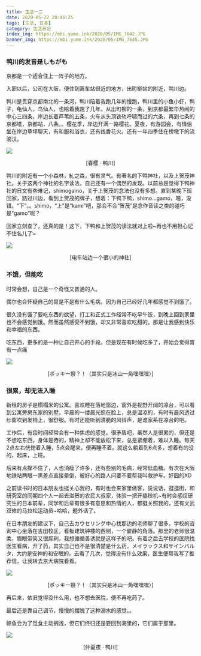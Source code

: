 ```yaml
---
title: 生活一二
date: 2020-05-22 20:46:25
tags: [生活, 日本]
category: 生活日记
index_img: https://mbi.yume.ink/2020/05/IMG_7642.JPG
banner_img: https://mbi.yume.ink/2020/05/IMG_7645.JPG
---
```


### 鸭川的发音是しもがも

京都是一个适合住上一阵子的地方。

入职以后，公司在大阪，便住到离车站很近的地方，出町柳站的附近，鸭川边。

鸭川是贯穿京都南北的一条河，鸭川陪着我跑几年的慢跑，鸭川里的小鱼小虾，鸭子，龟仙人，鸟仙人，也陪着我跑了几年。从出町柳的一条，到京都最繁华热闹的中心三四条，岸边长着芦苇的五条，火车从头顶铁轨呼啸而过的六条，再到七条的京都塔，京都站，八条。。樱花季，岸边开满一路樱花。夏夜，有游园会，有情侣坐在岸边草坪聊天，有和服和浴衣，还有线香花火。还有一年四季住在桥墩下的流浪汉。

![](https://mbi.yume.ink/2020/05/IMG_7640.JPG)
<p align='center'>[春樱 · 鸭川]</p>

鸭川的附近有一个小森林，糺之森，很有灵气。有著名的下鸭神社，以及上贺茂神社。关于这两个神社的名字读法，自己还有一个偶然的发现。以前总是觉得下鸭神社的日文有些难记，shimogamo，关于上贺茂的念法也没有多想。直到某晚下班回家，路过川边，看到上贺茂的牌子，想着：下鸭下鸭，shimo…gamo，嗯，没错。“下”。。shimo，“上”是“kami”吧，那会不会“贺茂”是念作音读之类的碰巧是“gamo”呢？

回家立刻查了，还真的是！这下，下鸭和上贺茂的读法就对上啦~再也不用担心记不住名儿了~

![](https://mbi.yume.ink/2020/05/IMG_7474.JPG)
<p align='center'>[电车站边一个很小的神社]</p>

### 不饿，但能吃

时常会想，自己是一个奇怪又普通的人。

偶尔也会怀疑自己的胃是不是有什么毛病，因为自己已经好几年都感觉不到饿了。

很久没有饿了要吃东西的欲望，打工和正式工作经常不吃早午饭，到晚上回到家里也不会感觉到饿。然而虽然感受不到饿，却又非常喜欢吃甜的，那是让我感到快乐和幸福的东西。

吃东西，更多的是一种让自己开心的手段。但是现在有时候吃多了，开始会觉得胃有一点痛

![](https://mbi.yume.ink/2020/05/IMG_7644.JPG)
<p align='center'>[ポッキー祭？！（其实只是冰山一角嘿嘿嘿）]</p>

### 很累，却无法入睡

新租的房子是榻榻米的公寓。喜欢睡在落地窗边，窗外是视野开阔的凉台，可以看到公寓旁房东家的别墅。早晨的一缕晨光照在脸上，总是温凉的，有时有晨风透过纱窗吹到发梢上，很舒服。有时还能听到清脆的风铃声，是谁家系在凉台的吧。

工作后，有段时间经常会有一种焦虑的感觉。很矛盾吧，虽然人是很累的，但还是不想吃东西，身体是倦的，精神上却不能放松下来，总是紧绷着，难以入睡。每天2点左右恍惚着入睡，5点会醒来，便再睡不着。就这么躺着到6点多，想着有的没的，起床，上班。

后来有点撑不住了，人也消瘦了许多，还有些别的毛病，经常低血糖。有次在大阪地铁站两眼一黑差点直接晕倒，被好心的路人问要不要帮我叫救护车。好囧的XD

之前读书时的日本朋友也挺关心我的，有时也会来家里做客，说说话，逛逛街，和研究室的同期四个人一起去滋贺的农民大叔家，体验一把开插秧机~有时会感叹研究生的日本前辈，同学和后辈有很多有意思和热情的人，都挺关照我的，还有文武双修的马拉松运动员~哈哈，题外话了。

在日本朋友的建议下，自己去カウセリング中心找那边的老师聊了很多。学校的咨询中心坐落在吉田校区，看板建筑钟楼的西侧，一个僻静的角落。那里的老师很温柔，眉眼带笑又很犀利，我想循循善诱就是这样子的吧。有着之后去学校的医院找医生看病，开了药，其实自己也不是很清楚是什么药，メイラックス和サインバルタ，大约是安神的和安眠的。去看了几次，觉得没有什么效果，医生便帮我写了推荐信，让我转去京大病院看看。

![](https://mbi.yume.ink/2020/05/IMG_7648.JPG)
<p align='center'>[ポッキー祭？！（其实只是冰山一角嘿嘿嘿）]</p>

再后来，依旧觉得没什么用，也不想去医院，便不再吃药了。

最后还是靠自己调节，慢慢的摆脱了这种溺水的感觉。。

鲸鱼会为了觅食主动搁浅，但它们终归还是要回到海里的，它们属于那里。

![](https://mbi.yume.ink/2020/05/IMG_7643.JPG)
<p align='center'>[仲夏夜 · 鸭川]</p>
